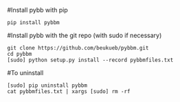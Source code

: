 #Install pybb with pip

    pip install pybbm

#Install pybb with the git repo (with sudo if necessary)

    git clone https://github.com/beukueb/pybbm.git
    cd pybbm
    [sudo] python setup.py install --record pybbmfiles.txt

#To uninstall

    [sudo] pip uninstall pybbm
    cat pybbmfiles.txt | xargs [sudo] rm -rf